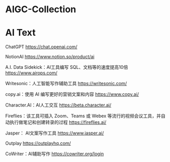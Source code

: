 # AIGC-Collection

# AI Text

ChatGPT 
https://chat.openai.com/

NotionAI 
https://www.notion.so/product/ai

A.I. Data Sidekick：AI工具编写 SQL、文档等的速度提高10倍
https://www.airops.com/

Writesonic：人工智能写作辅助工具
https://writesonic.com/

copy.ai：使用 AI 编写更好的营销文案和内容
https://www.copy.ai/

Character.AI：AI人工交互
https://beta.character.ai/

Fireflies：该工具可插入 Zoom、Teams 或 Webex 等流行的视频会议工具，并自动执行做笔记和创建转录的过程
https://fireflies.ai/

Jasper： AI文案写作工具
https://www.jasper.ai/

Outplay 
https://outplayhq.com/

CoWriter：AI辅助写作
https://cowriter.org/login
